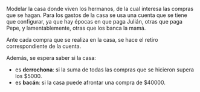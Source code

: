 Modelar la casa donde viven los hermanos, de la cual interesa las compras que se hagan. Para los gastos de la casa se usa una cuenta que se tiene que configurar, ya que hay épocas en que paga Julián, otras que paga Pepe, y lamentablemente, otras que los banca
la mamá.

Ante cada compra que se realiza en la casa, se hace el retiro correspondiente de la cuenta. 

Además, se espera saber si la casa:
* es **derrochona**: si la suma de todas las compras que se hicieron supera los $5000.
* es **bacán**: si la casa puede afrontar una compra de $40000.